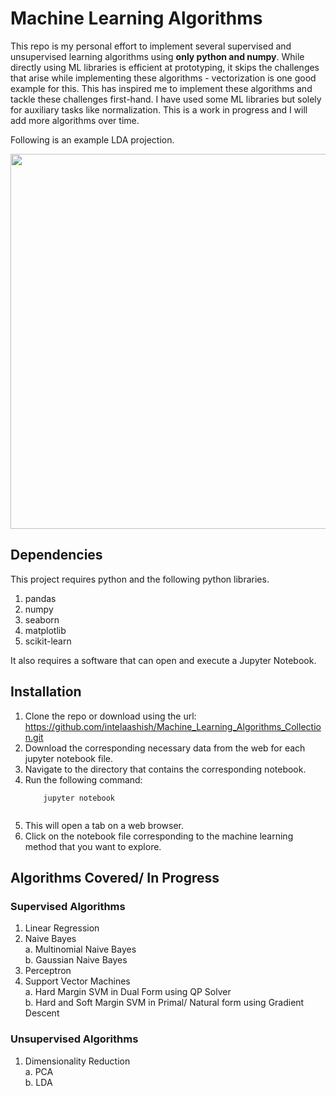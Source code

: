 # Machine Learning Algorithms
This repo is my personal effort to implement several supervised and unsupervised learning algorithms using **only python and numpy**. While directly using ML libraries is efficient at prototyping, it skips the challenges that arise while implementing these algorithms - vectorization is one good example for this. This has inspired me to implement these algorithms and tackle these challenges first-hand. I have used some ML libraries but solely for auxiliary tasks like normalization. This is a work in progress and I will add more algorithms over time. <br>

Following is an example LDA projection.

<img src="https://github.com/being-aerys/Python_Numpy_Implementations_of_Machine_Learning_Algorithms/blob/master/Unsupervised_Methods/Dimension_Reduction/LDA_projections.PNG" width="700" height="600">

## Dependencies
This project requires python and the following python libraries.
1. pandas
2. numpy
3. seaborn
4. matplotlib
5. scikit-learn

It also requires a software that can open and execute a Jupyter Notebook.


## Installation
1. Clone the repo or download using the url: https://github.com/intelaashish/Machine_Learning_Algorithms_Collection.git
2. Download the corresponding necessary data from the web for each jupyter notebook file.
3. Navigate to the  directory that contains the corresponding notebook.
4. Run the following command:
    ```properties
        jupyter notebook
     

6. This will open a tab on a web browser.
7. Click on the notebook file corresponding to the machine learning method that you want to explore.

## Algorithms Covered/ In Progress
### Supervised Algorithms
1. Linear Regression
2. Naive Bayes<br>
    a. Multinomial Naive Bayes<br>
    b. Gaussian Naive Bayes
3. Perceptron<br>
4. Support Vector Machines<br>
    a. Hard Margin SVM in Dual Form using QP Solver<br>
    b. Hard and Soft Margin SVM in Primal/ Natural form using Gradient Descent 

### Unsupervised Algorithms
1. Dimensionality Reduction<br>
    a. PCA<br>
    b. LDA





